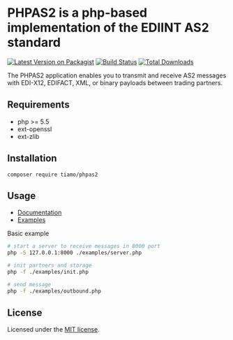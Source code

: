 # PHPAS2 is a php-based implementation of the EDIINT AS2 standard


[![Latest Version on Packagist](https://img.shields.io/packagist/v/tiamo/phpas2.svg?style=flat-square)](https://packagist.org/packages/tiamo/phpas2)
[![Build Status](https://travis-ci.org/tiamo/phpas2.svg?branch=master)](https://travis-ci.org/tiamo/phpas2)
[![Total Downloads](https://img.shields.io/packagist/dt/tiamo/phpas2.svg?style=flat-square)](https://packagist.org/packages/tiamo/phpas2)

The PHPAS2 application enables you to transmit and receive AS2 messages with 
EDI-X12, EDIFACT, XML, or binary payloads between trading partners.

## Requirements

* php >= 5.5
* ext-openssl
* ext-zlib

## Installation

```
composer require tiamo/phpas2
```

## Usage

* [Documentation](./docs/index.md)
* [Examples](./examples)

Basic example
```bash
# start a server to receive messages in 8000 port
php -S 127.0.0.1:8000 ./examples/server.php
```

```bash
# init partners and storage
php -f ./examples/init.php
```

```bash
# send message
php -f ./examples/outbound.php
```

## License

Licensed under the [MIT license](http://opensource.org/licenses/MIT).
